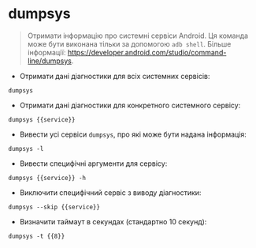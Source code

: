 # dumpsys

> Отримати інформацію про системні сервіси Android.
> Ця команда може бути виконана тільки за допомогою `adb shell`.
> Більше інформації: <https://developer.android.com/studio/command-line/dumpsys>.

- Отримати дані діагностики для всіх системних сервісів:

`dumpsys`

- Отримати дані діагностики для конкретного системного сервісу:

`dumpsys {{service}}`

- Вивести усі сервіси `dumpsys`, про які може бути надана інформація:

`dumpsys -l`

- Вивести специфічні аргументи для сервісу:

`dumpsys {{service}} -h`

- Виключити специфічний сервіс з виводу діагностики:

`dumpsys --skip {{service}}`

- Визначити таймаут в секундах (стандартно 10 секунд):

`dumpsys -t {{8}}`
